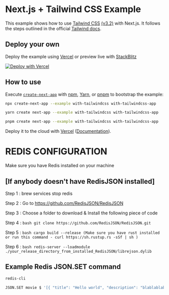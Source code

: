 # Next.js + Tailwind CSS Example

This example shows how to use [Tailwind CSS](https://tailwindcss.com/) [(v3.2)](https://tailwindcss.com/blog/tailwindcss-v3-2) with Next.js. It follows the steps outlined in the official [Tailwind docs](https://tailwindcss.com/docs/guides/nextjs).

## Deploy your own

Deploy the example using [Vercel](https://vercel.com?utm_source=github&utm_medium=readme&utm_campaign=next-example) or preview live with [StackBlitz](https://stackblitz.com/github/vercel/next.js/tree/canary/examples/with-tailwindcss)

[![Deploy with Vercel](https://vercel.com/button)](https://vercel.com/new/git/external?repository-url=https://github.com/vercel/next.js/tree/canary/examples/with-tailwindcss&project-name=with-tailwindcss&repository-name=with-tailwindcss)

## How to use

Execute [`create-next-app`](https://github.com/vercel/next.js/tree/canary/packages/create-next-app) with [npm](https://docs.npmjs.com/cli/init), [Yarn](https://yarnpkg.com/lang/en/docs/cli/create/), or [pnpm](https://pnpm.io) to bootstrap the example:

```bash
npx create-next-app --example with-tailwindcss with-tailwindcss-app
```

```bash
yarn create next-app --example with-tailwindcss with-tailwindcss-app
```

```bash
pnpm create next-app --example with-tailwindcss with-tailwindcss-app
```

Deploy it to the cloud with [Vercel](https://vercel.com/new?utm_source=github&utm_medium=readme&utm_campaign=next-example) ([Documentation](https://nextjs.org/docs/deployment)).

# REDIS CONFIGURATION

Make sure you have Redis installed on your machine

## [If anybody doesn't have RedisJSON installed]

Step 1 : brew services stop redis

Step 2 : Go to https://github.com/RedisJSON/RedisJSON

Step 3 : Choose a folder to download & Install the following piece of code

Step 4 : `bash git clone https://github.com/RedisJSON/RedisJSON.git `

Step 5 : `bash cargo build --release (Make sure you have rust installed or run this command - curl https://sh.rustup.rs -sSf | sh )`

Step 6 : `bash redis-server --loadmodule ./your_release_directory_from_installed_RedisJSON/librejson.dylib`

## Example Redis JSON.SET command

```bash
redis-cli
```

```bash
JSON.SET movie $ '[{ "title": "Hello world", "description": "blablablablalbalbalb", "ratings": 8.0 },{ "title": "Toy story", "description": "toy story anjay mabar broh", "ratings": 8.9 },{ "title": "Alladin", "description": "Alladin arap apa india sih dia?", "ratings": 8.7 }]'
```
